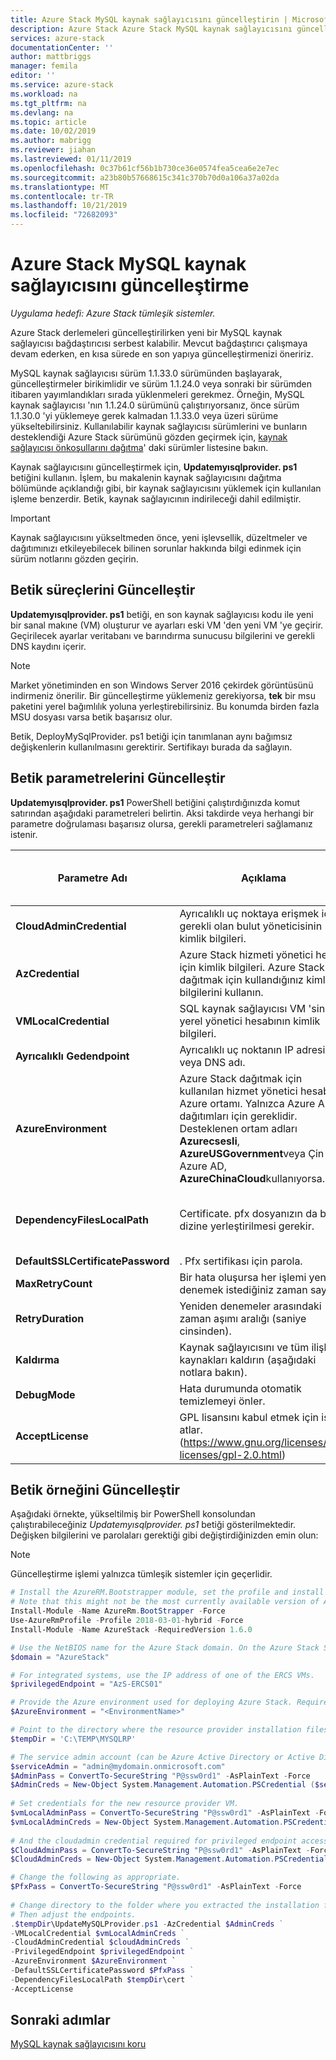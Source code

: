 ```yaml
---
title: Azure Stack MySQL kaynak sağlayıcısını güncelleştirin | Microsoft Docs
description: Azure Stack Azure Stack MySQL kaynak sağlayıcısını güncelleştirme hakkında bilgi edinin.
services: azure-stack
documentationCenter: ''
author: mattbriggs
manager: femila
editor: ''
ms.service: azure-stack
ms.workload: na
ms.tgt_pltfrm: na
ms.devlang: na
ms.topic: article
ms.date: 10/02/2019
ms.author: mabrigg
ms.reviewer: jiahan
ms.lastreviewed: 01/11/2019
ms.openlocfilehash: 0c37b61cf56b1b730ce36e0574fea5cea6e2e7ec
ms.sourcegitcommit: a23b80b57668615c341c370b70d0a106a37a02da
ms.translationtype: MT
ms.contentlocale: tr-TR
ms.lasthandoff: 10/21/2019
ms.locfileid: "72682093"
---
```

# <a name="update-the-mysql-resource-provider-in-azure-stack"></a>Azure Stack MySQL kaynak sağlayıcısını güncelleştirme

*Uygulama hedefi: Azure Stack tümleşik sistemler.*

Azure Stack derlemeleri güncelleştirilirken yeni bir MySQL kaynak sağlayıcısı bağdaştırıcısı serbest kalabilir. Mevcut bağdaştırıcı çalışmaya devam ederken, en kısa sürede en son yapıya güncelleştirmenizi öneririz.

MySQL kaynak sağlayıcısı sürüm 1.1.33.0 sürümünden başlayarak, güncelleştirmeler birikimlidir ve sürüm 1.1.24.0 veya sonraki bir sürümden itibaren yayımlandıkları sırada yüklenmeleri gerekmez. Örneğin, MySQL kaynak sağlayıcısı 'nın 1.1.24.0 sürümünü çalıştırıyorsanız, önce sürüm 1.1.30.0 'yi yüklemeye gerek kalmadan 1.1.33.0 veya üzeri sürüme yükseltebilirsiniz. Kullanılabilir kaynak sağlayıcısı sürümlerini ve bunların desteklendiği Azure Stack sürümünü gözden geçirmek için, [kaynak sağlayıcısı önkoşullarını dağıtma](./azure-stack-mysql-resource-provider-deploy.md#prerequisites)' daki sürümler listesine bakın.

Kaynak sağlayıcısını güncelleştirmek için, **Updatemyısqlprovider. ps1** betiğini kullanın. İşlem, bu makalenin kaynak sağlayıcısını dağıtma bölümünde açıklandığı gibi, bir kaynak sağlayıcısını yüklemek için kullanılan işleme benzerdir. Betik, kaynak sağlayıcının indirileceği dahil edilmiştir. 

 > [!IMPORTANT]
 > Kaynak sağlayıcısını yükseltmeden önce, yeni işlevsellik, düzeltmeler ve dağıtımınızı etkileyebilecek bilinen sorunlar hakkında bilgi edinmek için sürüm notlarını gözden geçirin.

## <a name="update-script-processes"></a>Betik süreçlerini Güncelleştir

**Updatemyısqlprovider. ps1** betiği, en son kaynak sağlayıcısı kodu ile yeni bir sanal makıne (VM) oluşturur ve ayarları eski VM 'den yeni VM 'ye geçirir. Geçirilecek ayarlar veritabanı ve barındırma sunucusu bilgilerini ve gerekli DNS kaydını içerir.

>[!NOTE]
>Market yönetiminden en son Windows Server 2016 çekirdek görüntüsünü indirmeniz önerilir. Bir güncelleştirme yüklemeniz gerekiyorsa, **tek** bir msu paketini yerel bağımlılık yoluna yerleştirebilirsiniz. Bu konumda birden fazla MSU dosyası varsa betik başarısız olur.

Betik, DeployMySqlProvider. ps1 betiği için tanımlanan aynı bağımsız değişkenlerin kullanılmasını gerektirir. Sertifikayı burada da sağlayın.  


## <a name="update-script-parameters"></a>Betik parametrelerini Güncelleştir 
**Updatemyısqlprovider. ps1** PowerShell betiğini çalıştırdığınızda komut satırından aşağıdaki parametreleri belirtin. Aksi takdirde veya herhangi bir parametre doğrulaması başarısız olursa, gerekli parametreleri sağlamanız istenir.

| Parametre Adı | Açıklama | Açıklama veya varsayılan değer | 
| --- | --- | --- | 
| **CloudAdminCredential** | Ayrıcalıklı uç noktaya erişmek için gerekli olan bulut yöneticisinin kimlik bilgileri. | _Gerekli_ | 
| **AzCredential** | Azure Stack hizmeti yönetici hesabı için kimlik bilgileri. Azure Stack dağıtmak için kullandığınız kimlik bilgilerini kullanın. | _Gerekli_ | 
| **VMLocalCredential** |SQL kaynak sağlayıcısı VM 'sinin yerel yönetici hesabının kimlik bilgileri. | _Gerekli_ | 
| **Ayrıcalıklı Gedendpoint** | Ayrıcalıklı uç noktanın IP adresi veya DNS adı. |  _Gerekli_ | 
| **AzureEnvironment** | Azure Stack dağıtmak için kullanılan hizmet yönetici hesabının Azure ortamı. Yalnızca Azure AD dağıtımları için gereklidir. Desteklenen ortam adları **Azurecsesli**, **AzureUSGovernment**veya Çin Azure AD, **AzureChinaCloud**kullanıyorsa. | AzureCloud |
| **DependencyFilesLocalPath** | Certificate. pfx dosyanızın da bu dizine yerleştirilmesi gerekir. | _Isteğe bağlı_ (çok düğümlü için_zorunlu_ ) | 
| **DefaultSSLCertificatePassword** | . Pfx sertifikası için parola. | _Gerekli_ | 
| **MaxRetryCount** | Bir hata oluşursa her işlemi yeniden denemek istediğiniz zaman sayısı.| 2 | 
| **RetryDuration** | Yeniden denemeler arasındaki zaman aşımı aralığı (saniye cinsinden). | 120 | 
| **Kaldırma** | Kaynak sağlayıcısını ve tüm ilişkili kaynakları kaldırın (aşağıdaki notlara bakın). | Hayır | 
| **DebugMode** | Hata durumunda otomatik temizlemeyi önler. | Hayır | 
| **AcceptLicense** | GPL lisansını kabul etmek için isteği atlar.  (https://www.gnu.org/licenses/old-licenses/gpl-2.0.html) | | 

## <a name="update-script-example"></a>Betik örneğini Güncelleştir
Aşağıdaki örnekte, yükseltilmiş bir PowerShell konsolundan çalıştırabileceğiniz *Updatemyısqlprovider. ps1* betiği gösterilmektedir. Değişken bilgilerini ve parolaları gerektiği gibi değiştirdiğinizden emin olun:

> [!NOTE] 
> Güncelleştirme işlemi yalnızca tümleşik sistemler için geçerlidir.

```powershell 
# Install the AzureRM.Bootstrapper module, set the profile and install the AzureStack module
# Note that this might not be the most currently available version of Azure Stack PowerShell.
Install-Module -Name AzureRm.BootStrapper -Force
Use-AzureRmProfile -Profile 2018-03-01-hybrid -Force
Install-Module -Name AzureStack -RequiredVersion 1.6.0

# Use the NetBIOS name for the Azure Stack domain. On the Azure Stack SDK, the default is AzureStack but could have been changed at install time.
$domain = "AzureStack" 

# For integrated systems, use the IP address of one of the ERCS VMs.
$privilegedEndpoint = "AzS-ERCS01" 

# Provide the Azure environment used for deploying Azure Stack. Required only for Azure AD deployments. Supported environment names are AzureCloud, AzureUSGovernment, or AzureChinaCloud. 
$AzureEnvironment = "<EnvironmentName>"

# Point to the directory where the resource provider installation files were extracted. 
$tempDir = 'C:\TEMP\MYSQLRP' 

# The service admin account (can be Azure Active Directory or Active Directory Federation Services).
$serviceAdmin = "admin@mydomain.onmicrosoft.com" 
$AdminPass = ConvertTo-SecureString "P@ssw0rd1" -AsPlainText -Force 
$AdminCreds = New-Object System.Management.Automation.PSCredential ($serviceAdmin, $AdminPass) 
 
# Set credentials for the new resource provider VM.
$vmLocalAdminPass = ConvertTo-SecureString "P@ssw0rd1" -AsPlainText -Force 
$vmLocalAdminCreds = New-Object System.Management.Automation.PSCredential ("mysqlrpadmin", $vmLocalAdminPass) 
 
# And the cloudadmin credential required for privileged endpoint access.
$CloudAdminPass = ConvertTo-SecureString "P@ssw0rd1" -AsPlainText -Force 
$CloudAdminCreds = New-Object System.Management.Automation.PSCredential ("$domain\cloudadmin", $CloudAdminPass) 

# Change the following as appropriate.
$PfxPass = ConvertTo-SecureString "P@ssw0rd1" -AsPlainText -Force 
 
# Change directory to the folder where you extracted the installation files.
# Then adjust the endpoints.
.$tempDir\UpdateMySQLProvider.ps1 -AzCredential $AdminCreds ` 
-VMLocalCredential $vmLocalAdminCreds ` 
-CloudAdminCredential $cloudAdminCreds ` 
-PrivilegedEndpoint $privilegedEndpoint ` 
-AzureEnvironment $AzureEnvironment `
-DefaultSSLCertificatePassword $PfxPass ` 
-DependencyFilesLocalPath $tempDir\cert ` 
-AcceptLicense 
```  

## <a name="next-steps"></a>Sonraki adımlar
[MySQL kaynak sağlayıcısını koru](azure-stack-mysql-resource-provider-maintain.md)
